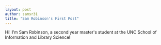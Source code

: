 ```yaml
---
layout: post
author: samsr31
title: "Sam Robinson's First Post"
---
```

Hi!  I'm Sam Robinson, a second year master's student at the UNC School of Information and Library Science!
